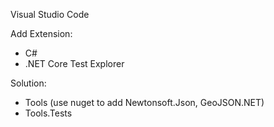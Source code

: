Visual Studio Code

Add Extension:
 * C#
 * .NET Core Test Explorer

Solution:

* Tools (use nuget to add Newtonsoft.Json, GeoJSON.NET)
* Tools.Tests 
